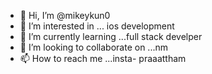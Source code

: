 - 👋 Hi, I’m @mikeykun0
- 👀 I’m interested in ... ios development 
- 🌱 I’m currently learning ...full stack develper 
- 💞️ I’m looking to collaborate on ...nm
- 📫 How to reach me ...insta- praaattham

<!---
mikeykun0/mikeykun0 is a ✨ special ✨ repository because its `README.md` (this file) appears on your GitHub profile.
You can click the Preview link to take a look at your changes.
--->
